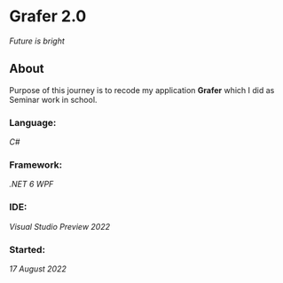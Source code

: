 # Grafer 2.0
*Future is bright*
## About
Purpose of this journey is to recode my application **Grafer** which I did as Seminar work in school.
### Language:
*C#*
### Framework:
*.NET 6 WPF*
### IDE: 
*Visual Studio Preview 2022*
### Started:
*17 August 2022*

